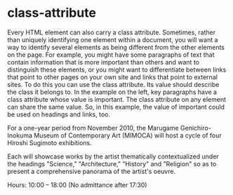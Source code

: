 # class-attribute

Every HTML element can also carry a class attribute. Sometimes, rather than uniquely identifying one element within a document, you will want a way to identify several elements as being different from the other elements on the page. For example, you might have some paragraphs of text that contain information that is more important than others and want 
to distinguish these elements, or you might want to differentiate between links that point to other pages on your own site and links that point to external sites. To do this you can use the class attribute. Its value should describe the class it belongs to. In the example on the left, key paragraphs have a class attribute whose value is important.
The class attribute on any element can share the same value. So, in this example, the value of important could be used on headings and links, too.


<p class="important">For a one-year period from 
 November 2010, the Marugame Genichiro-Inokuma 
 Museum of Contemporary Art (MIMOCA) will host a 
 cycle of four Hiroshi Sugimoto exhibitions.</p>
<p>Each will showcase works by the artist 
 thematically contextualized under the headings 
 "Science," "Architecture," "History" and 
 "Religion" so as to present a comprehensive 
 panorama of the artist's oeuvre.</p>
<p class="important admittance">Hours: 10:00 – 18:00 
 (No admittance after 17:30)</p>
